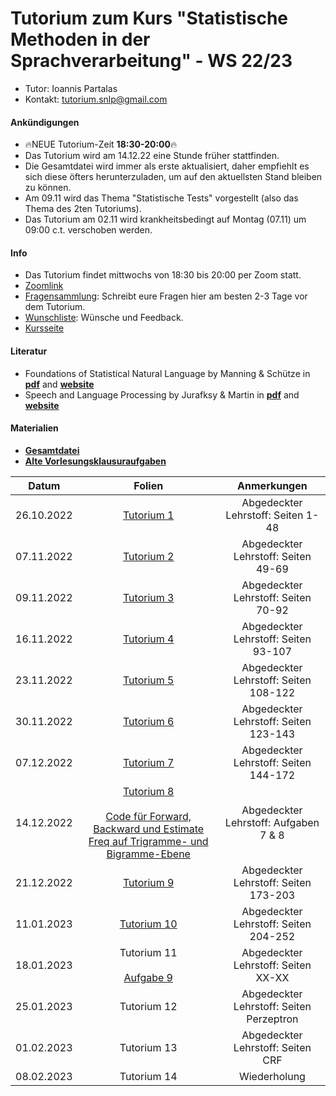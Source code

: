 # Tutorium zum Kurs "Statistische Methoden in der Sprachverarbeitung" - WS 22/23

* Tutor: Ioannis Partalas
* Kontakt: tutorium.snlp@gmail.com

#### Ankündigungen
* 🔥NEUE Tutorium-Zeit **18:30-20:00**🔥
* Das Tutorium wird am 14.12.22 eine Stunde früher stattfinden.
* Die Gesamtdatei wird immer als erste aktualisiert, daher empfiehlt es sich diese öfters herunterzuladen, um auf den aktuellsten Stand bleiben zu können.
* Am 09.11 wird das Thema "Statistische Tests" vorgestellt (also das Thema des 2ten Tutoriums).
* Das Tutorium am 02.11 wird krankheitsbedingt auf Montag (07.11) um 09:00 c.t. verschoben werden.


#### Info
* Das Tutorium findet mittwochs von 18:30 bis 20:00 per Zoom statt.
* [Zoomlink](https://lmu-munich.zoom.us/j/99655860874?pwd=a0pRL0xRdy9TSlFEQmJhWXlBalJlUT09)
* [Fragensammlung](https://docs.google.com/presentation/d/1PtLH4FiBXF-cIpCbascJX2BPiTPZQwFgXCV53HO0fkI/edit#slide=id.p): Schreibt eure Fragen hier am besten 2-3 Tage vor dem Tutorium. 
* [Wunschliste](https://docs.google.com/document/d/14pKfMMT5BBFiyn2Jm4VLVN-TsLol-65msfauLyGSnak/edit): Wünsche und Feedback.
* [Kursseite](https://www.cis.uni-muenchen.de/~schmid/lehre/StatNLP/)


#### Literatur
* Foundations of Statistical Natural Language by Manning & Schütze 
in
[**pdf**](https://icog-labs.com/wp-content/uploads/2014/07/Christopher_D._Manning_Hinrich_Sch%C3%BCtze_Foundations_Of_Statistical_Natural_Language_Processing.pdf)
and
[**website**](https://nlp.stanford.edu/fsnlp/)
* Speech and Language Processing by Jurafksy & Martin 
in 
[**pdf**](https://web.stanford.edu/~jurafsky/slp3/ed3book.pdf)
and
[**website**](https://web.stanford.edu/~jurafsky/slp3/)




#### Materialien

* [**Gesamtdatei**](https://drive.google.com/file/d/1pG42B4f4_yz2ERTZqj5qKysaxIxyfjgT/view?usp=sharing)
* [**Alte Vorlesungsklausuraufgaben**](https://docs.google.com/document/d/1VbOfzU69teEaeZIPohBYILRE-pa6Y-qcnkCvvnY-8-U/edit?usp=sharing)

|    Datum      |    Folien    |    Anmerkungen    |
|:---------------:|:------------:|:------------------:|
| 26.10.2022       | [Tutorium 1](https://drive.google.com/file/d/1twNaT7mLSJ7pOCdGi75mIFqwAFKO8bTB/view?usp=sharing) | Abgedeckter Lehrstoff: Seiten 1-48 |
| 07.11.2022       | [Tutorium 2](https://drive.google.com/file/d/1Xydqj_9axqJojwq4nSrjAzhPozXgYXYv/view?usp=sharing) | Abgedeckter Lehrstoff: Seiten 49-69               |
| 09.11.2022       | [Tutorium 3](https://drive.google.com/file/d/14QRqg361tdwOWhW7pWKD4vF0lYqrT_CT/view?usp=sharing) | Abgedeckter Lehrstoff: Seiten 70-92               |
| 16.11.2022       | [Tutorium 4](https://drive.google.com/file/d/1SMc5E11EIjbm5oWgrU2fwv2Kgi1luNpR/view?usp=sharing) | Abgedeckter Lehrstoff: Seiten 93-107 | 
| 23.11.2022       | [Tutorium 5](https://drive.google.com/file/d/1_ClPFLK0XGaFKgpA4ykoFDfTeAaRjvEe/view?usp=sharing) | Abgedeckter Lehrstoff: Seiten 108-122 |
| 30.11.2022       | [Tutorium 6](https://drive.google.com/file/d/1oxeg-PTQUIP22JmPmtDmCRte-OUFk7SX/view?usp=sharing) | Abgedeckter Lehrstoff: Seiten 123-143    |
| 07.12.2022       | [Tutorium 7](https://drive.google.com/file/d/1NJlxCcAO3J_oeFZ6VO5ggrbn-KAJGqT8/view?usp=sharing) | Abgedeckter Lehrstoff: Seiten 144-172     |
| 14.12.2022       | [Tutorium 8](https://drive.google.com/file/d/1fgsFlflCWxG-Czrbn5Rt8f0rLhTX4RA-/view?usp=sharing) <br /><br />[Code für Forward, Backward und Estimate Freq auf Trigramme- und Bigramme-Ebene](https://drive.google.com/file/d/1sY-jqDNJSS9a9Xy_l44V1h1i0C_0FMPJ/view?usp=sharing) | Abgedeckter Lehrstoff: Aufgaben 7 & 8 |                                                                                              
| 21.12.2022       | [Tutorium 9](https://drive.google.com/file/d/1z2fUgPOLH-ga9pQJevjoiOXmH5UTlTBD/view?usp=sharing) | Abgedeckter Lehrstoff: Seiten 173-203     |
| 11.01.2023       | [Tutorium 10](https://drive.google.com/file/d/1St71N1QdLcsRZk_FusbeygcA67nOIQO_/view?usp=sharing) | Abgedeckter Lehrstoff: Seiten 204-252 |
| 18.01.2023       | Tutorium 11 <br /><br />[Aufgabe 9](https://docs.google.com/spreadsheets/d/1cd0JG3KY9EvZ8LOIIvOPyaQlkn6JwD6KTF8XUcTvxd0/edit?usp=sharing) | Abgedeckter Lehrstoff: Seiten XX-XX |
| 25.01.2023       | Tutorium 12 | Abgedeckter Lehrstoff: Seiten Perzeptron |
| 01.02.2023       | Tutorium 13 | Abgedeckter Lehrstoff: Seiten CRF |
| 08.02.2023       | Tutorium 14 | Wiederholung |


